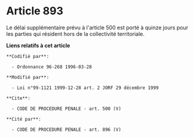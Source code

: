 # Article 893

Le délai supplémentaire prévu à l'article 500 est porté à quinze jours pour les parties qui résident hors de la collectivité
territoriale.

**Liens relatifs à cet article**

	**Codifié par**:

	  - Ordonnance 96-268 1996-03-28

	**Modifié par**:

	  - Loi n°99-1121 1999-12-28 art. 2 JORF 29 décembre 1999

	**Cite**:

	  - CODE DE PROCEDURE PENALE - art. 500 (V)

	**Cité par**:

	  - CODE DE PROCEDURE PENALE - art. 896 (V)
